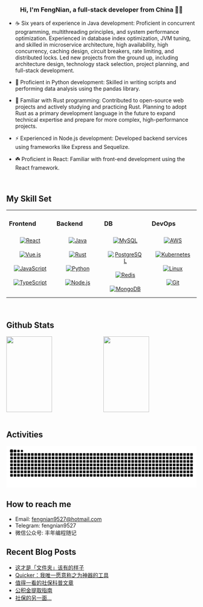 
### <div align="center">Hi, I'm FengNian, a full-stack developer from China 👨‍💻</div>


- ☕ Six years of experience in Java development: Proficient in concurrent programming, multithreading principles, and system performance optimization. Experienced in database index optimization, JVM tuning, and skilled in microservice architecture, high availability, high concurrency, caching design, circuit breakers, rate limiting, and distributed locks. Led new projects from the ground up, including architecture design, technology stack selection, project planning, and full-stack development.


- 🌱 Proficient in Python development: Skilled in writing scripts and performing data analysis using the pandas library.


- 🍁 Familiar with Rust programming: Contributed to open-source web projects and actively studying and practicing Rust. Planning to adopt Rust as a primary development language in the future to expand technical expertise and prepare for more complex, high-performance projects.


- ⚡ Experienced in Node.js development: Developed backend services using frameworks like Express and Sequelize.


- ☘️ Proficient in React: Familiar with front-end development using the React framework.


<br/>  


## My Skill Set
<table><tr>

<td valign="top" width="25%">

### Frontend
<div align="center">  
<a href="https://reactjs.org/" target="_blank"><img style="margin: 10px" src="https://profilinator.rishav.dev/skills-assets/react-original-wordmark.svg" alt="React" height="50" /></a>  
<a href="https://vuejs.org/" target="_blank"><img style="margin: 10px" src="https://profilinator.rishav.dev/skills-assets/vuejs-original-wordmark.svg" alt="Vue.js" height="50" /></a>  <br/>
<a href="https://www.javascript.com/" target="_blank"><img style="margin: 10px" src="https://profilinator.rishav.dev/skills-assets/javascript-original.svg" alt="JavaScript" height="50" /></a>  
<a href="https://www.typescriptlang.org/" target="_blank"><img style="margin: 10px" src="https://profilinator.rishav.dev/skills-assets/typescript-original.svg" alt="TypeScript" height="50" /></a>  
</div>

</td>


<td valign="top" width="25%">



### Backend
<div align="center">  
<a href="https://www.java.com/" target="_blank"><img style="margin: 10px" src="https://profilinator.rishav.dev/skills-assets/java-original-wordmark.svg" alt="Java" height="50" /></a>  
<a href="https://www.rust-lang.org/" target="_blank"><img style="margin: 10px" src="https://profilinator.rishav.dev/skills-assets/rust-plain.svg" alt="Rust" height="50" /></a>  <br/>
<a href="https://www.python.org/" target="_blank"><img style="margin: 10px" src="https://profilinator.rishav.dev/skills-assets/python-original.svg" alt="Python" height="50" /></a>  
<a href="https://nodejs.org/" target="_blank"><img style="margin: 10px" src="https://profilinator.rishav.dev/skills-assets/nodejs-original-wordmark.svg" alt="Node.js" height="50" /></a>  
</div>

</td>

<td valign="top" width="25%">

### DB
<div align="center">  
<a href="https://www.mysql.com/" target="_blank"><img style="margin: 10px" src="https://profilinator.rishav.dev/skills-assets/mysql-original-wordmark.svg" alt="MySQL" height="50" /></a>  
<a href="https://www.postgresql.org/" target="_blank"><img style="margin: 10px" src="https://profilinator.rishav.dev/skills-assets/postgresql-original-wordmark.svg" alt="PostgreSQL" height="50" /></a>  <br/>
<a href="https://redis.io/" target="_blank"><img style="margin: 10px" src="https://profilinator.rishav.dev/skills-assets/redis-original-wordmark.svg" alt="Redis" height="50" /></a>  
<a href="https://www.mongodb.com/" target="_blank"><img style="margin: 10px" src="https://profilinator.rishav.dev/skills-assets/mongodb-original-wordmark.svg" alt="MongoDB" height="50" /></a>  

</div>  
</td>

<td valign="top" width="25%">

### DevOps
<div align="center">  
<a href="https://aws.amazon.com/" target="_blank"><img style="margin: 10px" src="https://profilinator.rishav.dev/skills-assets/amazonwebservices-original-wordmark.svg" alt="AWS" height="50" /></a>
<a href="https://kubernetes.io/" target="_blank"><img style="margin: 10px" src="https://profilinator.rishav.dev/skills-assets/kubernetes-icon.svg" alt="Kubernetes" height="50" /></a> <br/>
<a href="https://www.linux.org/" target="_blank"><img style="margin: 10px" src="https://profilinator.rishav.dev/skills-assets/linux-original.svg" alt="Linux" height="50" /></a>  
<a href="https://github.com/" target="_blank"><img style="margin: 10px" src="https://profilinator.rishav.dev/skills-assets/git-scm-icon.svg" alt="Git" height="50" /></a>  

</div>  
</td>

</tr>

</table>  

<br/>  


## Github Stats

<div style="display: flex; justify-content: space-between;">
    <img src="https://github-readme-stats.vercel.app/api?username=windyund" style="width: 49%; height: 200px; object-fit: cover;" />
    <img src="https://github-readme-stats.vercel.app/api/top-langs/?username=windyund" style="width: 49%; height: 200px; object-fit: cover;" />
</div>

<br/>  

## Activities
<picture>
  <source media="(prefers-color-scheme: dark)" srcset="https://raw.githubusercontent.com/windyund/windyund/output/github-contribution-grid-snake-dark.svg">
  <source media="(prefers-color-scheme: light)" srcset="https://raw.githubusercontent.com/windyund/windyund/output/github-contribution-grid-snake.svg">
  <img alt="github contribution grid snake animation" src="https://raw.githubusercontent.com/windyund/windyund/output/github-contribution-grid-snake.svg">
</picture>

## How to reach me
- Email: fengnian9527@hotmail.com
- Telegram: fengnian9527
- 微信公众号: 丰年编程随记

## Recent Blog Posts
<!-- BLOG-POST-LIST:START -->
- [这才是「文件夹」该有的样子](https://www.peterjxl.com/Productive-Tool/QTTabBar/)
- [Quicker：我唯一愿意称之为神器的工具](https://www.peterjxl.com/Productive-Tool/Quicker/)
- [值得一看的社保科普文章](https://www.peterjxl.com/Job/five-insurances-and-one-fund/other-article/)
- [公积金提取指南](https://www.peterjxl.com/Job/five-insurances-and-one-fund/withdrawal-guide/)
- [社保的另一面...](https://www.peterjxl.com/Job/five-insurances-and-one-fund/the-other-side/)
<!-- BLOG-POST-LIST:END -->  

<br/>  




<br/>  


<br />

